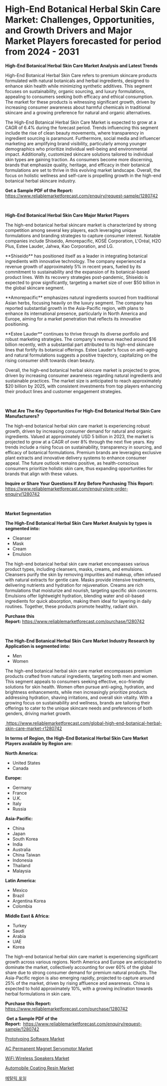 <p><h1>High-End Botanical Herbal Skin Care Market: Challenges, Opportunities, and Growth Drivers and Major Market Players forecasted for period from 2024 - 2031</h1></p><p><strong>High-End Botanical Herbal Skin Care Market Analysis and Latest Trends</strong></p>
<p><p>High-End Botanical Herbal Skin Care refers to premium skincare products formulated with natural botanicals and herbal ingredients, designed to enhance skin health while minimizing synthetic additives. This segment focuses on sustainability, organic sourcing, and luxury formulations, appealing to consumers seeking both efficacy and ethical consumption. The market for these products is witnessing significant growth, driven by increasing consumer awareness about harmful chemicals in traditional skincare and a growing preference for natural and organic alternatives. </p><p>The High-End Botanical Herbal Skin Care Market is expected to grow at a CAGR of 6.4% during the forecast period. Trends influencing this segment include the rise of clean beauty movements, where transparency in ingredient sourcing is paramount. Furthermore, social media and influencer marketing are amplifying brand visibility, particularly among younger demographics who prioritize individual well-being and environmental impact. Additionally, customized skincare solutions tailored to individual skin types are gaining traction. As consumers become more discerning, brands that emphasize quality, heritage, and efficacy in their botanical formulations are set to thrive in this evolving market landscape. Overall, the focus on holistic wellness and self-care is propelling growth in the high-end botanical herbal skincare industry.</p></p>
<p><strong>Get a Sample PDF of the Report:&nbsp;</strong> <a href="https://www.reliablemarketforecast.com/enquiry/request-sample/1280742?utm_campaign=1080&utm_medium=2&utm_source=Github&utm_content=ia&utm_term=30092024&utm_id=high-end-botanical-herbal-skin-care">https://www.reliablemarketforecast.com/enquiry/request-sample/1280742</a></p>
<p>&nbsp;</p>
<p><strong>High-End Botanical Herbal Skin Care Major Market Players</strong></p>
<p><p>The high-end botanical herbal skincare market is characterized by strong competition among several key players, each leveraging unique formulations and branding strategies to capture consumer interest. Notable companies include Shiseido, Amorepacific, KOSÉ Corporation, L'Oréal, H2O Plus, Estee Lauder, Jahwa, Kao Corporation, and LG.</p><p>**Shiseido** has positioned itself as a leader in integrating botanical ingredients with innovative technology. The company experienced a revenue growth of approximately 5% in recent years, fueled by its commitment to sustainability and the expansion of its botanical-based product lines. With its recovery strategies post-pandemic, Shiseido is expected to grow significantly, targeting a market size of over $50 billion in the global skincare segment.</p><p>**Amorepacific** emphasizes natural ingredients sourced from traditional Asian herbs, focusing heavily on the luxury segment. The company has reported substantial growth in the Asia-Pacific region, with plans to enhance its international presence, particularly in North America and Europe, aiming for a market penetration that reflects its innovative positioning.</p><p>**Estee Lauder** continues to thrive through its diverse portfolio and robust marketing strategies. The company's revenue reached around $16 billion recently, with a substantial part attributed to its high-end skincare lines that fortify its botanical offerings. Estee Lauder's focus on anti-aging and natural formulations suggests a positive trajectory, capitalizing on the rising consumer shift towards clean beauty.</p><p>Overall, the high-end botanical herbal skincare market is projected to grow, driven by increasing consumer awareness regarding natural ingredients and sustainable practices. The market size is anticipated to reach approximately $20 billion by 2025, with consistent investments from top players enhancing their product lines and customer engagement strategies.</p></p>
<p>&nbsp;</p>
<p><strong>What Are The Key Opportunities For High-End Botanical Herbal Skin Care Manufacturers?</strong></p>
<p><p>The high-end botanical herbal skin care market is experiencing robust growth, driven by increasing consumer demand for natural and organic ingredients. Valued at approximately USD 5 billion in 2023, the market is projected to grow at a CAGR of over 8% through the next five years. Key trends include a rising focus on sustainability, transparency in sourcing, and efficacy of botanical formulations. Premium brands are leveraging exclusive plant extracts and innovative delivery systems to enhance consumer appeal. The future outlook remains positive, as health-conscious consumers prioritize holistic skin care, thus expanding opportunities for brands that align with these values.</p></p>
<p><strong>Inquire or Share Your Questions If Any Before Purchasing This Report:</strong> <a href="https://www.reliablemarketforecast.com/enquiry/pre-order-enquiry/1280742?utm_campaign=1080&utm_medium=2&utm_source=Github&utm_content=ia&utm_term=30092024&utm_id=high-end-botanical-herbal-skin-care">https://www.reliablemarketforecast.com/enquiry/pre-order-enquiry/1280742</a></p>
<p>&nbsp;</p>
<p><strong>Market Segmentation</strong></p>
<p><strong>The High-End Botanical Herbal Skin Care Market Analysis by types is segmented into:</strong></p>
<p><ul><li>Cleanser</li><li>Mask</li><li>Cream</li><li>Emulsion</li></ul></p>
<p><p>The high-end botanical herbal skin care market encompasses various product types, including cleansers, masks, creams, and emulsions. Cleansers purify the skin by removing impurities and makeup, often infused with natural extracts for gentle care. Masks provide intensive treatments, delivering nutrients and hydration for rejuvenation. Creams are rich formulations that moisturize and nourish, targeting specific skin concerns. Emulsions offer lightweight hydration, blending water and oil-based ingredients for quick absorption, making them ideal for layering in daily routines. Together, these products promote healthy, radiant skin.</p></p>
<p><strong>Purchase this Report:&nbsp;</strong><a href="https://www.reliablemarketforecast.com/purchase/1280742?utm_campaign=1080&utm_medium=2&utm_source=Github&utm_content=ia&utm_term=30092024&utm_id=high-end-botanical-herbal-skin-care">https://www.reliablemarketforecast.com/purchase/1280742</a></p>
<p>&nbsp;</p>
<p><strong>The High-End Botanical Herbal Skin Care Market Industry Research by Application is segmented into:</strong></p>
<p><ul><li>Men</li><li>Women</li></ul></p>
<p><p>The high-end botanical herbal skin care market encompasses premium products crafted from natural ingredients, targeting both men and women. This segment appeals to consumers seeking effective, eco-friendly solutions for skin health. Women often pursue anti-aging, hydration, and brightness enhancements, while men increasingly prioritize products addressing hydration, shaving irritations, and overall skin vitality. With a growing focus on sustainability and wellness, brands are tailoring their offerings to cater to the unique skincare needs and preferences of both genders, driving market growth.</p></p>
<p><a href="https://www.reliablemarketforecast.com/global-high-end-botanical-herbal-skin-care-market-r1280742?utm_campaign=1080&utm_medium=2&utm_source=Github&utm_content=ia&utm_term=30092024&utm_id=high-end-botanical-herbal-skin-care">&nbsp;https://www.reliablemarketforecast.com/global-high-end-botanical-herbal-skin-care-market-r1280742</a></p>
<p><strong>In terms of Region, the High-End Botanical Herbal Skin Care Market Players available by Region are:</strong></p>
<p>
    <p> <strong> North America: </strong>
        <ul>
            <li>United States</li>
            <li>Canada</li>
        </ul>
        </p> 
    <p> <strong> Europe: </strong>
        <ul>
            <li>Germany</li>
            <li>France</li>
            <li>U.K.</li>
            <li>Italy</li>
            <li>Russia</li>
        </ul>
        </p> 
    <p> <strong> Asia-Pacific: </strong>
        <ul>
            <li>China</li>
            <li>Japan</li>
            <li>South Korea</li>
            <li>India</li>
            <li>Australia</li>
            <li>China Taiwan</li>
            <li>Indonesia</li>
            <li>Thailand</li>
            <li>Malaysia</li>
        </ul>
        </p> 
    <p> <strong> Latin America: </strong>
        <ul>
            <li>Mexico</li>
            <li>Brazil</li>
            <li>Argentina Korea</li>
            <li>Colombia</li>
        </ul>
        </p> 
    <p> <strong> Middle East & Africa: </strong>
        <ul>
            <li>Turkey</li>
            <li>Saudi</li>
            <li>Arabia</li>
            <li>UAE</li>
            <li>Korea</li>
        </ul>
    </p>
    </p>
<p><p>The high-end botanical herbal skin care market is experiencing significant growth across various regions. North America and Europe are anticipated to dominate the market, collectively accounting for over 60% of the global share due to strong consumer demand for premium natural products. The Asia-Pacific region is also emerging rapidly, projected to capture around 25% of the market, driven by rising affluence and awareness. China is expected to hold approximately 10%, with a growing inclination towards herbal formulations in skin care.</p></p>
<p><strong>Purchase this Report: </strong><a href="https://www.reliablemarketforecast.com/purchase/1280742?utm_campaign=1080&utm_medium=2&utm_source=Github&utm_content=ia&utm_term=30092024&utm_id=high-end-botanical-herbal-skin-care">https://www.reliablemarketforecast.com/purchase/1280742</a></p>
<p>&nbsp;<strong>Get a Sample PDF of the Report:&nbsp;&nbsp;</strong><a href="https://www.reliablemarketforecast.com/enquiry/request-sample/1280742?utm_campaign=1080&utm_medium=2&utm_source=Github&utm_content=ia&utm_term=30092024&utm_id=high-end-botanical-herbal-skin-care">https://www.reliablemarketforecast.com/enquiry/request-sample/1280742</a></p>
<p><strong></strong></p>
<p><p><a href="https://www.linkedin.com/pulse/prototyping-software-market-size-type-cloud-basedweb-based-product-zusac?utm_campaign=1080&utm_medium=2&utm_source=Github&utm_content=ia&utm_term=30092024&utm_id=high-end-botanical-herbal-skin-care">Prototyping Software Market</a></p><p><a href="https://github.com/gdfhhhj/Market-Research-Report-List-6/blob/main/ac-permanent-magnet-servomotor-market.md?utm_campaign=1080&utm_medium=2&utm_source=Github&utm_content=ia&utm_term=30092024&utm_id=high-end-botanical-herbal-skin-care">AC Permanent Magnet Servomotor Market</a></p><p><a href="https://www.linkedin.com/pulse/unlocking-growth-potential-market-strategic-analysis-73pze?utm_campaign=1080&utm_medium=2&utm_source=Github&utm_content=ia&utm_term=30092024&utm_id=high-end-botanical-herbal-skin-care">WiFi Wireless Speakers Market</a></p><p><a href="https://github.com/ElviraDur475/Market-Research-Report-List-1/blob/main/automobile-coating-resin-market.md?utm_campaign=1080&utm_medium=2&utm_source=Github&utm_content=ia&utm_term=30092024&utm_id=high-end-botanical-herbal-skin-care">Automobile Coating Resin Market</a></p><p><a href="https://github.com/sougarounis/Market-Research-Report-List-6/blob/main/162881616113.md?utm_campaign=1080&utm_medium=2&utm_source=Github&utm_content=ia&utm_term=30092024&utm_id=high-end-botanical-herbal-skin-care">메탈릭 포일</a></p></p>
